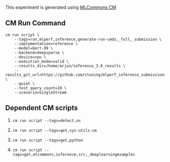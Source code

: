 This experiment is generated using [MLCommons CM](https://github.com/mlcommons/ck)
## CM Run Command
```
cm run script \
	--tags=run,mlperf,inference,generate-run-cmds,_full,_submission \
	--implementation=reference \
	--model=bert-99 \
	--backend=deepsparse \
	--device=cpu \
	--execution_mode=valid \
	--results_dir=/home/arjun/inference_3.0_results \
	--results_git_url=https://github.com/ctuning/mlperf_inference_submissions_v3.0 \
	--quiet \
	--test_query_count=10 \
	--scenario=SingleStream
```
## Dependent CM scripts 


1.  `cm run script --tags=detect,os`


2.  `cm run script --tags=get,sys-utils-cm`


3.  `cm run script --tags=get,python`


4.  `cm run script --tags=get,mlcommons,inference,src,_deeplearningexamples`
